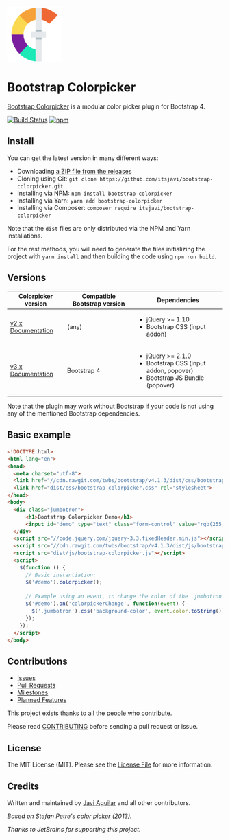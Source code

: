 <a class="readme-logo" href="https://itsjavi.com/bootstrap-colorpicker">
    <img alt="Logo by @reallinfo" src="logo.png" width="128px" />
</a>

# Bootstrap Colorpicker

<!--version-->

[Bootstrap Colorpicker](https://github.com/itsjavi/bootstrap-colorpicker/) is a modular color picker plugin for Bootstrap 4.

[![Build Status](https://img.shields.io/travis/itsjavi/bootstrap-colorpicker/master.svg?style=flat-square)](https://travis-ci.org/itsjavi/bootstrap-colorpicker)
[![npm](https://img.shields.io/npm/v/bootstrap-colorpicker.svg?style=flat-square)](https://www.npmjs.com/package/bootstrap-colorpicker)

## Install
You can get the latest version in many different ways:

- Downloading [a ZIP file from the releases](https://github.com/itsjavi/bootstrap-colorpicker/releases)
- Cloning using Git: `git clone https://github.com/itsjavi/bootstrap-colorpicker.git`
- Installing via NPM: `npm install bootstrap-colorpicker`
- Installing via Yarn: `yarn add bootstrap-colorpicker`
- Installing via Composer: `composer require itsjavi/bootstrap-colorpicker`

Note that the `dist` files are only distributed via the NPM and Yarn installations.

For the rest methods, you will need to generate the files initializing the project with `yarn install`
and then building the code using `npm run build`.

## Versions

<table class="table table-bordered table-striped">
  <thead>
    <tr>
        <th>Colorpicker version</th>
        <th>Compatible Bootstrap version</th>
        <th>Dependencies</th>
    </tr>
  </thead>
  <tbody>
    <tr>
        <td>
          <a href="https://github.com/itsjavi/bootstrap-colorpicker/tree/v2.x">v2.x</a> <br>
          <a href="https://itsjavi.com/bootstrap-colorpicker/v2">Documentation</a>
        </td>
        <td>(any)</td>
        <td>
          <ul>
            <li>jQuery >= 1.10</li>
            <li>Bootstrap CSS (input addon)</li>
          </ul>
        </td>
    </tr>
    <tr>
        <td>
          <a href="https://github.com/itsjavi/bootstrap-colorpicker">v3.x</a> <br>
          <a href="https://itsjavi.com/bootstrap-colorpicker">Documentation</a>
        </td>
        <td>Bootstrap 4</td>
        <td>
          <ul>
            <li>jQuery >= 2.1.0</li>
            <li>Bootstrap CSS (input addon, popover)</li>
            <li>Bootstrap JS Bundle (popover)</li>
          </ul>
        </td>
    </tr>
  </thead>
</table>


Note that the plugin may work without Bootstrap if your code is not using any of the mentioned Bootstrap
dependencies.


## Basic example

```html
<!DOCTYPE html>
<html lang="en">
<head>
  <meta charset="utf-8">
  <link href="//cdn.rawgit.com/twbs/bootstrap/v4.1.3/dist/css/bootstrap.min.css" rel="stylesheet">
  <link href="dist/css/bootstrap-colorpicker.css" rel="stylesheet">
</head>
<body>
  <div class="jumbotron">
      <h1>Bootstrap Colorpicker Demo</h1>
      <input id="demo" type="text" class="form-control" value="rgb(255, 128, 0)" />
  </div>
  <script src="//code.jquery.com/jquery-3.3.fixedHeader.min.js"></script>
  <script src="//cdn.rawgit.com/twbs/bootstrap/v4.1.3/dist/js/bootstrap.bundle.min.js"></script>
  <script src="dist/js/bootstrap-colorpicker.js"></script>
  <script>
    $(function () {
      // Basic instantiation:
      $('#demo').colorpicker();
      
      // Example using an event, to change the color of the .jumbotron background:
      $('#demo').on('colorpickerChange', function(event) {
        $('.jumbotron').css('background-color', event.color.toString());
      });
    });
  </script>
</body>
```

## Contributions
* [Issues](https://github.com/itsjavi/bootstrap-colorpicker/issues)
* [Pull Requests](https://github.com/itsjavi/bootstrap-colorpicker/pulls)
* [Milestones](https://github.com/itsjavi/bootstrap-colorpicker/milestones)
* [Planned Features](https://github.com/itsjavi/bootstrap-colorpicker/projects)

This project exists thanks to all the [people who contribute](https://github.com/itsjavi/bootstrap-colorpicker/graphs/contributors).

Please read [CONTRIBUTING](https://github.com/itsjavi/bootstrap-colorpicker/blob/master/.github/CONTRIBUTING.md) 
before sending a pull request or issue.

## License
The MIT License (MIT).
Please see the [License File](https://github.com/itsjavi/bootstrap-colorpicker/blob/master/LICENSE) for more information.

## Credits

Written and maintained by [Javi Aguilar](https://itsjavi.com) and all other contributors.

*Based on Stefan Petre's color picker (2013).*

*Thanks to JetBrains for supporting this project.*
